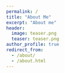 ```yaml
---
permalink: /
title: "About Me"
excerpt: "About me"
header:
  image: teaser.png
  teaser: teaser.png
author_profile: true
redirect_from: 
  - /about/
  - /about.html
---
```


